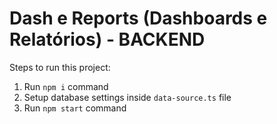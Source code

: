#  Dash e Reports (Dashboards e Relatórios) - BACKEND

Steps to run this project:

1. Run `npm i` command
2. Setup database settings inside `data-source.ts` file
3. Run `npm start` command
